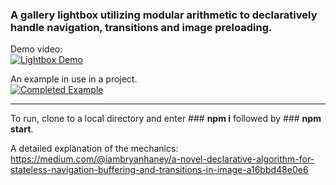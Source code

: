 ### A gallery lightbox utilizing modular arithmetic to declaratively handle navigation, transitions and image preloading.  


Demo video:  
[![Lightbox Demo](http://img.youtube.com/vi/t7WgL2wMdyY/0.jpg)](https://youtu.be/t7WgL2wMdyY "Lightbox Demo")


An example in use in a project.  
[![Completed Example](http://img.youtube.com/vi/nvna1ln8Cn8/0.jpg)](https://youtu.be/nvna1ln8Cn8 "Completed Example")


***


To run, clone to a local directory and enter ### **npm i** followed by ### **npm start**.

A detailed explanation of the mechanics: https://medium.com/@iambryanhaney/a-novel-declarative-algorithm-for-stateless-navigation-buffering-and-transitions-in-image-a16bbd48e0e6
